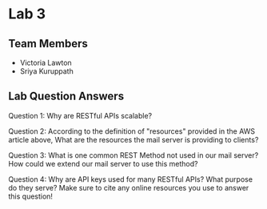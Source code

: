 # Lab 3

## Team Members
- Victoria Lawton
- Sriya Kuruppath

## Lab Question Answers

Question 1: Why are RESTful APIs scalable?

Question 2: According to the definition of "resources" provided in the AWS article above, What are the resources the mail server is providing to clients?

Question 3: What is one common REST Method not used in our mail server? How could we extend our mail server to use this method?

Question 4: Why are API keys used for many RESTful APIs? What purpose do they serve? Make sure to cite any online resources you use to answer this question!
